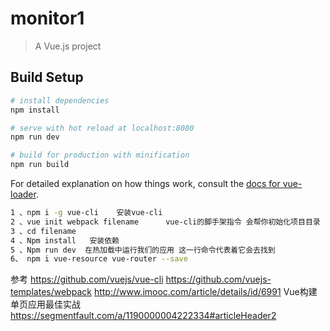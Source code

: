 # monitor1

> A Vue.js project

## Build Setup

``` bash
# install dependencies
npm install

# serve with hot reload at localhost:8080
npm run dev

# build for production with minification
npm run build
```

For detailed explanation on how things work, consult the [docs for vue-loader](http://vuejs.github.io/vue-loader).

``` bash
1 、npm i -g vue-cli    安装vue-cli 
2 、vue init webpack filename      vue-cli的脚手架指令 会帮你初始化项目目录
3 、cd filename
4 、Npm install   安装依赖
5 、Npm run dev  在热加载中运行我们的应用 这一行命令代表着它会去找到                     package.json的scripts对象，执行node bulid/dev-server.js。在这文件里，配置了Webpack，会让它去编译项目文件，并且运行服务器，我们在localhost:8080即可查看我们的应用。
6、 npm i vue-resource vue-router --save
```
参考
https://github.com/vuejs/vue-cli
https://github.com/vuejs-templates/webpack
http://www.imooc.com/article/details/id/6991  Vue构建单页应用最佳实战
https://segmentfault.com/a/1190000004222334#articleHeader2

